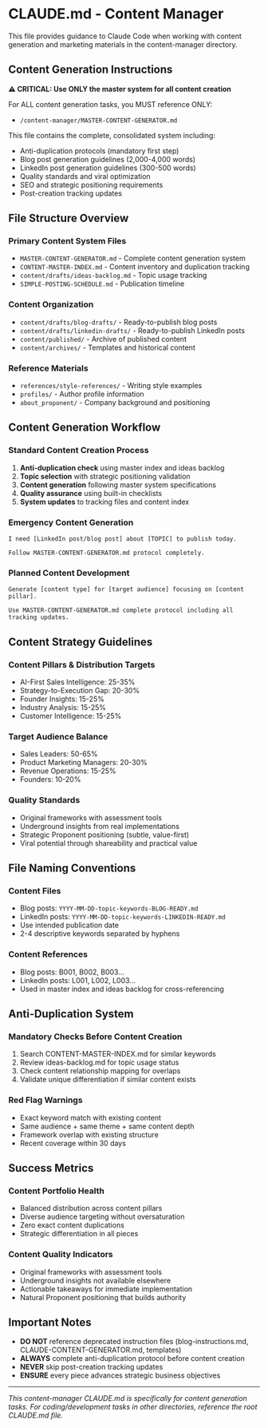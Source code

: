 # CLAUDE.md - Content Manager

This file provides guidance to Claude Code when working with content generation and marketing materials in the content-manager directory.

## Content Generation Instructions

**⚠️ CRITICAL: Use ONLY the master system for all content creation**

For ALL content generation tasks, you MUST reference ONLY:
- `/content-manager/MASTER-CONTENT-GENERATOR.md`

This file contains the complete, consolidated system including:
- Anti-duplication protocols (mandatory first step)
- Blog post generation guidelines (2,000-4,000 words)
- LinkedIn post generation guidelines (300-500 words)
- Quality standards and viral optimization
- SEO and strategic positioning requirements
- Post-creation tracking updates

## File Structure Overview

### **Primary Content System Files**
- `MASTER-CONTENT-GENERATOR.md` - Complete content generation system
- `CONTENT-MASTER-INDEX.md` - Content inventory and duplication tracking
- `content/drafts/ideas-backlog.md` - Topic usage tracking
- `SIMPLE-POSTING-SCHEDULE.md` - Publication timeline

### **Content Organization**
- `content/drafts/blog-drafts/` - Ready-to-publish blog posts
- `content/drafts/linkedin-drafts/` - Ready-to-publish LinkedIn posts
- `content/published/` - Archive of published content
- `content/archives/` - Templates and historical content

### **Reference Materials**
- `references/style-references/` - Writing style examples
- `profiles/` - Author profile information
- `about_proponent/` - Company background and positioning

## Content Generation Workflow

### **Standard Content Creation Process**
1. **Anti-duplication check** using master index and ideas backlog
2. **Topic selection** with strategic positioning validation
3. **Content generation** following master system specifications
4. **Quality assurance** using built-in checklists
5. **System updates** to tracking files and content index

### **Emergency Content Generation**
```
I need [LinkedIn post/blog post] about [TOPIC] to publish today.

Follow MASTER-CONTENT-GENERATOR.md protocol completely.
```

### **Planned Content Development**
```
Generate [content type] for [target audience] focusing on [content pillar].

Use MASTER-CONTENT-GENERATOR.md complete protocol including all tracking updates.
```

## Content Strategy Guidelines

### **Content Pillars & Distribution Targets**
- AI-First Sales Intelligence: 25-35%
- Strategy-to-Execution Gap: 20-30%
- Founder Insights: 15-25%
- Industry Analysis: 15-25%
- Customer Intelligence: 15-25%

### **Target Audience Balance**
- Sales Leaders: 50-65%
- Product Marketing Managers: 20-30%
- Revenue Operations: 15-25%
- Founders: 10-20%

### **Quality Standards**
- Original frameworks with assessment tools
- Underground insights from real implementations
- Strategic Proponent positioning (subtle, value-first)
- Viral potential through shareability and practical value

## File Naming Conventions

### **Content Files**
- Blog posts: `YYYY-MM-DD-topic-keywords-BLOG-READY.md`
- LinkedIn posts: `YYYY-MM-DD-topic-keywords-LINKEDIN-READY.md`
- Use intended publication date
- 2-4 descriptive keywords separated by hyphens

### **Content References**
- Blog posts: B001, B002, B003...
- LinkedIn posts: L001, L002, L003...
- Used in master index and ideas backlog for cross-referencing

## Anti-Duplication System

### **Mandatory Checks Before Content Creation**
1. Search CONTENT-MASTER-INDEX.md for similar keywords
2. Review ideas-backlog.md for topic usage status
3. Check content relationship mapping for overlaps
4. Validate unique differentiation if similar content exists

### **Red Flag Warnings**
- Exact keyword match with existing content
- Same audience + same theme + same content depth
- Framework overlap with existing structure
- Recent coverage within 30 days

## Success Metrics

### **Content Portfolio Health**
- Balanced distribution across content pillars
- Diverse audience targeting without oversaturation
- Zero exact content duplications
- Strategic differentiation in all pieces

### **Content Quality Indicators**
- Original frameworks with assessment tools
- Underground insights not available elsewhere
- Actionable takeaways for immediate implementation
- Natural Proponent positioning that builds authority

## Important Notes

- **DO NOT** reference deprecated instruction files (blog-instructions.md, CLAUDE-CONTENT-GENERATOR.md, templates)
- **ALWAYS** complete anti-duplication protocol before content creation
- **NEVER** skip post-creation tracking updates
- **ENSURE** every piece advances strategic business objectives

---

*This content-manager CLAUDE.md is specifically for content generation tasks. For coding/development tasks in other directories, reference the root CLAUDE.md file.*